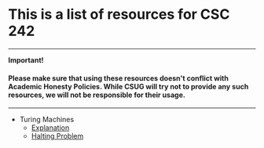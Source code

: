 # This is a list of resources for CSC 242

---
 **Important!**

 #### Please make sure that using these resources doesn't conflict with Academic Honesty Policies. While CSUG will try not to provide any such resources, we will not be responsible for their usage. 
---


- Turing Machines
    - [Explanation](https://www.youtube.com/watch?v=dNRDvLACg5Q)
    - [Halting Problem](https://www.youtube.com/watch?v=macM_MtS_w4)

